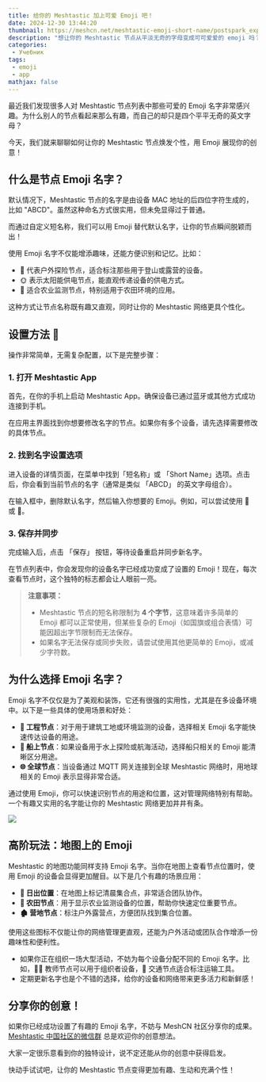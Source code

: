 ```yaml
---
title: 给你的 Meshtastic 加上可爱 Emoji 吧！
date: 2024-12-30 13:44:20
thumbnail: https://meshcn.net/meshtastic-emoji-short-name/postspark_export_2024-12-30_13-47-40.webp
description: "想让你的 Meshtastic 节点从平淡无奇的字母变成可可爱爱的 emoji 吗？手把手教你如何用可爱的 Emoji 给节点命名，让你的设备在网络中脱颖而出！"
categories:
 - Учебник
tags:
 - emoji
 - app
mathjax: false
---
```


最近我们发现很多人对 Meshtastic 节点列表中那些可爱的 Emoji 名字非常感兴趣。为什么别人的节点看起来那么有趣，而自己的却只是四个平平无奇的英文字母？

今天，我们就来聊聊如何让你的 Meshtastic 节点焕发个性，用 Emoji 展现你的创意！

## 什么是节点 Emoji 名字？

默认情况下，Meshtastic 节点的名字是由设备 MAC 地址的后四位字符生成的，比如 "ABCD"。虽然这种命名方式很实用，但未免显得过于普通。

而通过自定义短名称，我们可以用 Emoji 替代默认名字，让你的节点瞬间脱颖而出！

使用 Emoji 名字不仅能增添趣味，还能方便识别和记忆。比如：

- 🚀 代表户外探险节点，适合标注那些用于登山或露营的设备。
- 🌞 表示太阳能供电节点，能直观传递设备的供电方式。
- 🌿 适合农业监测节点，特别适用于农田环境的应用。

这种方式让节点名称既有趣又直观，同时让你的 Meshtastic 网络更具个性化。

## 设置方法 🔧

操作非常简单，无需复杂配置，以下是完整步骤：

### 1. 打开 Meshtastic App

首先，在你的手机上启动 Meshtastic App。确保设备已通过蓝牙或其他方式成功连接到手机。

在应用主界面找到你想要修改名字的节点。如果你有多个设备，请先选择需要修改的具体节点。

### 2. 找到名字设置选项

进入设备的详情页面，在菜单中找到「短名称」或 「Short Name」选项。点击后，你会看到当前节点的名字（通常是类似 「ABCD」 的英文字母组合）。

在输入框中，删除默认名字，然后输入你想要的 Emoji。例如，可以尝试使用 🚀 或 💚。

### 3. 保存并同步

完成输入后，点击 「保存」 按钮，等待设备重启并同步新名字。

在节点列表中，你会发现你的设备名字已经成功变成了设置的 Emoji！现在，每次查看节点时，这个独特的标志都会让人眼前一亮。

> **注意事项：**
> - Meshtastic 节点的短名称限制为 **4 个字节**，这意味着许多简单的 Emoji 都可以正常使用，但某些复杂的 Emoji（如国旗或组合表情）可能因超出字节限制而无法保存。
> - 如果名字无法保存或同步失败，请尝试使用其他更简单的 Emoji，或减少字符数。

## 为什么选择 Emoji 名字？

Emoji 名字不仅仅是为了美观和装饰，它还有很强的实用性，尤其是在多设备环境中。以下是一些具体的使用场景和好处：

- **🚧 工程节点**：对于用于建筑工地或环境监测的设备，选择相关 Emoji 名字能快速传达设备的用途。
- **🚢 船上节点**：如果设备用于水上探险或航海活动，选择船只相关的 Emoji 能清晰区分用途。
- **🌐 全球节点**：当设备通过 MQTT 网关连接到全球 Meshtastic 网络时，用地球相关的 Emoji 表示显得非常合适。

通过使用 Emoji，你可以快速识别节点的用途和位置，这对管理网络特别有帮助。一个有趣又实用的名字能让你的 Meshtastic 网络更加井井有条。

![](./meshtastic-emoji-short-name/emoji-node-list.webp)


## 高阶玩法：地图上的 Emoji

Meshtastic 的地图功能同样支持 Emoji 名字。当你在地图上查看节点位置时，使用 Emoji 的设备会显得更加醒目。以下是几个有趣的场景应用：

- **🌅 日出位置**：在地图上标记清晨集合点，非常适合团队协作。
- **🌿 农田节点**：用于显示农业监测设备的位置，帮助你快速定位重要节点。
- **🏚️ 营地节点**：标注户外露营点，方便团队找到集合位置。

使用这些图标不仅能让你的网络管理更直观，还能为户外活动或团队合作增添一份趣味性和便利性。

- 如果你正在组织一场大型活动，不妨为每个设备分配不同的 Emoji 名字。比如，👨‍🏫 教师节点可以用于组织者设备，🚗 交通节点适合标注运输工具。
- 定期更新名字也是个不错的选择，给你的设备和网络带来更多活力和新鲜感！

## 分享你的创意！

如果你已经成功设置了有趣的 Emoji 名字，不妨与 MeshCN 社区分享你的成果。[Meshtastic 中国社区的微信群](/contact/) 总是欢迎你的创意想法。

大家一定很乐意看到你的独特设计，说不定还能从你的创意中获得启发。

快动手试试吧，让你的 Meshtastic 节点变得更加有趣、生动和充满个性！